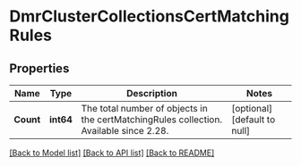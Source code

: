 # DmrClusterCollectionsCertMatchingRules

## Properties
Name | Type | Description | Notes
------------ | ------------- | ------------- | -------------
**Count** | **int64** | The total number of objects in the certMatchingRules collection. Available since 2.28. | [optional] [default to null]

[[Back to Model list]](../README.md#documentation-for-models) [[Back to API list]](../README.md#documentation-for-api-endpoints) [[Back to README]](../README.md)

